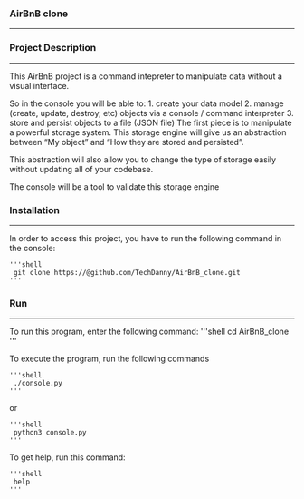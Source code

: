 ### AirBnB clone
----------------------------------------------------------------------------------------------------
### Project Description
----------------------------------------------------------------------------------------------------
This AirBnB project is a command intepreter to manipulate data without a visual interface.

So in the console you will be able to:
	1. create your data model
	2. manage (create, update, destroy, etc) objects via a console / command interpreter
	3. store and persist objects to a file (JSON file)
The first piece is to manipulate a powerful storage system. This storage engine will give us an abstraction between “My object” and “How they are stored and persisted”.

This abstraction will also allow you to change the type of storage easily without updating all of your codebase.

The console will be a tool to validate this storage engine

### Installation
---------------------------------------------------------------------------------------------------
In order to access this project, you have to run the following command in the console:

	'''shell
	 git clone https://@github.com/TechDanny/AirBnB_clone.git
	'''

### Run
----------------------------------------------------------------------------------------------------
To run this program, enter the following command:
	'''shell
	 cd AirBnB_clone
	'''

To execute the program, run the following commands

	'''shell
	 ./console.py
	'''
or

	'''shell
	 python3 console.py
	'''

To get help, run this command:

	'''shell
	 help
	'''
